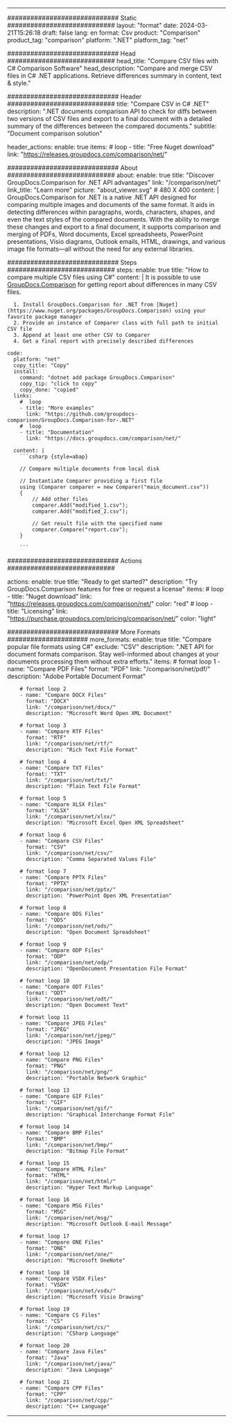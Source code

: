 
---
############################# Static ############################
layout: "format"
date:  2024-03-21T15:26:18
draft: false
lang: en
format: Csv
product: "Comparison"
product_tag: "comparison"
platform: ".NET"
platform_tag: "net"

############################# Head ############################
head_title: "Compare CSV files with C# Comparison Software"
head_description: "Compare and merge CSV files in C# .NET applications. Retrieve differences summary in content, text & style."

############################# Header ############################
title: "Compare CSV in C# .NET" 
description: ".NET documents comparison API to check for diffs between two versions of CSV files and export to a final document with a detailed summary of the differences between the compared documents."
subtitle: "Document comparison solution" 

header_actions:
  enable: true
  items:
    #  loop
    - title: "Free Nuget download"
      link: "https://releases.groupdocs.com/comparison/net/"
      
############################# About ############################
about:
    enable: true
    title: "Discover GroupDocs.Comparison for .NET API advantages"
    link: "/comparison/net/"
    link_title: "Learn more"
    picture: "about_viewer.svg" # 480 X 400
    content: |
       GroupDocs.Comparison for .NET is a native .NET API designed for comparing multiple images and documents of the same format. It aids in detecting differences within paragraphs, words, characters, shapes, and even the text styles of the compared documents. With the ability to merge these changes and export to a final document, it supports comparison and merging of PDFs, Word documents, Excel spreadsheets, PowerPoint presentations, Visio diagrams, Outlook emails, HTML, drawings, and various image file formats—all without the need for any external libraries.

############################# Steps ############################
steps:
    enable: true
    title: "How to compare multiple CSV files using C#"
    content: |
      It is possible to use [GroupDocs.Comparison](https://products.groupdocs.com/comparison/net/) for getting report about differences in many CSV files.
      
      1. Install GroupDocs.Comparison for .NET from [Nuget](https://www.nuget.org/packages/GroupDocs.Comparison) using your favorite package manager
      2. Provide an instance of Comparer class with full path to initial CSV file
      3. Append at least one other CSV to Comparer
      4. Get a final report with precisely described differences
   
    code:
      platform: "net"
      copy_title: "Copy"
      install:
        command: "dotnet add package GroupDocs.Comparison"
        copy_tip: "click to copy"
        copy_done: "copied"
      links:
        #  loop
        - title: "More examples"
          link: "https://github.com/groupdocs-comparison/GroupDocs.Comparison-for-.NET"
        #  loop
        - title: "Documentation"
          link: "https://docs.groupdocs.com/comparison/net/"
          
      content: |
        ```csharp {style=abap}

        // Compare multiple documents from local disk

        // Instantiate Comparer providing a first file
        using (Comparer comparer = new Comparer("main_document.csv"))
        {
            // Add other files
        	comparer.Add("modified_1.csv");
            comparer.Add("modified_2.csv");

            // Get result file with the specified name
            comparer.Compare("report.csv"); 
        }
        
        ```            

############################# Actions ############################

actions:
  enable: true
  title: "Ready to get started?"
  description: "Try GroupDocs.Comparison features for free or request a license"
  items:
    #  loop
    - title: "Nuget download"
      link: "https://releases.groupdocs.com/comparison/net/"
      color: "red"
        #  loop
    - title: "Licensing"
      link: "https://purchase.groupdocs.com/pricing/comparison/net/"
      color: "light"


############################# More Formats #####################
more_formats:
    enable: true
    title: "Compare popular file formats using C#"
    exclude: "CSV"
    description: ".NET API for document formats comparison. Stay well-informed about changes at your documents processing them without extra efforts."
    items: 
        # format loop 1
        - name: "Compare PDF Files"
          format: "PDF"
          link: "/comparison/net/pdf/"
          description: "Adobe Portable Document Format"

        # format loop 2
        - name: "Compare DOCX Files"
          format: "DOCX"
          link: "/comparison/net/docx/"
          description: "Microsoft Word Open XML Document"

        # format loop 3
        - name: "Compare RTF Files"
          format: "RTF"
          link: "/comparison/net/rtf/"
          description: "Rich Text File Format"

        # format loop 4
        - name: "Compare TXT Files"
          format: "TXT"
          link: "/comparison/net/txt/"
          description: "Plain Text File Format"

        # format loop 5
        - name: "Compare XLSX Files"
          format: "XLSX"
          link: "/comparison/net/xlsx/"
          description: "Microsoft Excel Open XML Spreadsheet"

        # format loop 6
        - name: "Compare CSV Files"
          format: "CSV"
          link: "/comparison/net/csv/"
          description: "Comma Separated Values File"

        # format loop 7
        - name: "Compare PPTX Files"
          format: "PPTX"
          link: "/comparison/net/pptx/"
          description: "PowerPoint Open XML Presentation"

        # format loop 8
        - name: "Compare ODS Files"
          format: "ODS"
          link: "/comparison/net/ods/"
          description: "Open Document Spreadsheet"

        # format loop 9
        - name: "Compare ODP Files"
          format: "ODP"
          link: "/comparison/net/odp/"
          description: "OpenDocument Presentation File Format"

        # format loop 10
        - name: "Compare ODT Files"
          format: "ODT"
          link: "/comparison/net/odt/"
          description: "Open Document Text"

        # format loop 11
        - name: "Compare JPEG Files"
          format: "JPEG"
          link: "/comparison/net/jpeg/"
          description: "JPEG Image"

        # format loop 12
        - name: "Compare PNG Files"
          format: "PNG"
          link: "/comparison/net/png/"
          description: "Portable Network Graphic"

        # format loop 13
        - name: "Compare GIF Files"
          format: "GIF"
          link: "/comparison/net/gif/"
          description: "Graphical Interchange Format File"

        # format loop 14
        - name: "Compare BMP Files"
          format: "BMP"
          link: "/comparison/net/bmp/"
          description: "Bitmap File Format"

        # format loop 15
        - name: "Compare HTML Files"
          format: "HTML"
          link: "/comparison/net/html/"
          description: "Hyper Text Markup Language"

        # format loop 16
        - name: "Compare MSG Files"
          format: "MSG"
          link: "/comparison/net/msg/"
          description: "Microsoft Outlook E-mail Message"

        # format loop 17
        - name: "Compare ONE Files"
          format: "ONE"
          link: "/comparison/net/one/"
          description: "Microsoft OneNote"

        # format loop 18
        - name: "Compare VSDX Files"
          format: "VSDX"
          link: "/comparison/net/vsdx/"
          description: "Microsoft Visio Drawing"

        # format loop 19
        - name: "Compare CS Files"
          format: "CS"
          link: "/comparison/net/cs/"
          description: "CSharp Language"

        # format loop 20
        - name: "Compare Java Files"
          format: "Java"
          link: "/comparison/net/java/"
          description: "Java Language"
          
        # format loop 21
        - name: "Compare CPP Files"
          format: "CPP"
          link: "/comparison/net/cpp/"
          description: "C++ Language"
---